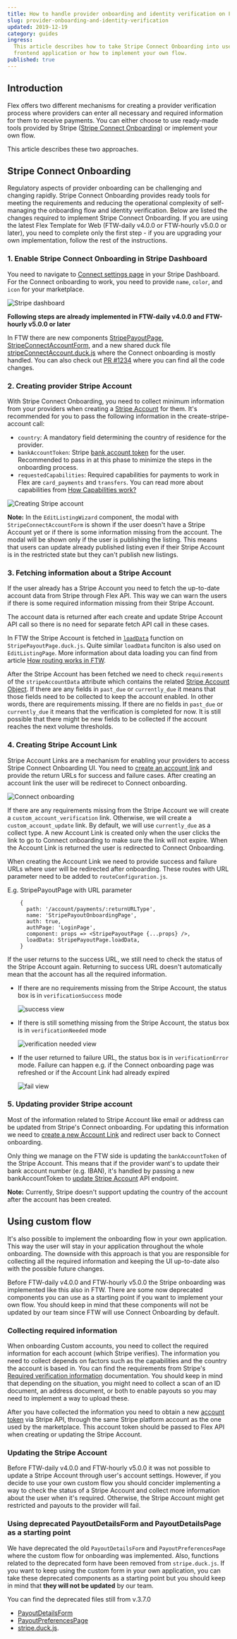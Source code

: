```yaml
---
title: How to handle provider onboarding and identity verification on FTW
slug: provider-onboarding-and-identity-verification
updated: 2019-12-19
category: guides
ingress:
  This article describes how to take Stripe Connect Onboarding into use in your
  frontend application or how to implement your own flow.
published: true
---
```


## Introduction

Flex offers two different mechanisms for creating a provider verification
process where providers can enter all necessary and required information for
them to receive payments. You can either choose to use ready-made tools provided
by Stripe
([Stripe Connect Onboarding](https://stripe.com/en-fi/connect/onboarding)) or
implement your own flow.

This article describes these two approaches.

## Stripe Connect Onboarding

Regulatory aspects of provider onboarding can be challenging and changing
rapidly. Stripe Connect Onboarding provides ready tools for meeting the
requirements and reducing the operational complexity of self-managing the
onboarding flow and identity verification. Below are listed the changes required
to implement Stripe Connect Onboarding. If you are using the latest Flex
Template for Web (FTW-daily v4.0.0 or FTW-hourly v5.0.0 or later), you need to
complete only the first step - if you are upgrading your own implementation,
follow the rest of the instructions.

### 1. Enable Stripe Connect Onboarding in Stripe Dashboard

You need to navigate to
[Connect settings page](https://dashboard.stripe.com/account/applications/settings)
in your Stripe Dashboard. For the Connect onboarding to work, you need to
provide `name`, `color`, and `icon` for your marketplace.

![Stripe dashboard](stripeDashboard.png)

**Following steps are already implemented in FTW-daily v4.0.0 and FTW-hourly
v5.0.0 or later**

In FTW there are new components
[StripePayoutPage](https://github.com/sharetribe/ftw-daily/tree/master/src/containers/StripePayoutPage),
[StripeConnectAccountForm](https://github.com/sharetribe/ftw-daily/tree/master/src/forms/StripeConnectAccountForm),
and a new shared duck file
[stripeConnectAccount.duck.js](https://github.com/sharetribe/ftw-daily/tree/master/src/ducks/stripeConnectAccount.duck.js)
where the Connect onboarding is mostly handled. You can also check out
[PR #1234](https://github.com/sharetribe/ftw-daily/pull/1234) where you can find
all the code changes.

### 2. Creating provider Stripe Account

With Stripe Connect Onboarding, you need to collect minimum information from
your providers when creating a
[Stripe Account](https://www.sharetribe.com/api-reference/marketplace.html#create-stripe-account)
for them. It's recommended for you to pass the following information in the
create-stripe-account call:

- `country`: A mandatory field determining the country of residence for the
  provider.
- `bankAccountToken`: Stripe
  [bank account token](https://stripe.com/docs/api#create_bank_account_token)
  for the user. Recommended to pass in at this phase to minimize the steps in
  the onboarding process.
- `requestedCapabilities`: Required capabilities for payments to work in Flex
  are `card_payments` and `transfers`. You can read more about capabilities from
  [How Capabilities work?](/background/how-capabilities-work/)

![Creating Stripe account](stripePayoutForm.png)

**Note:** In the `EditListingWizard` component, the modal with
`StripeConnectAccountForm` is shown if the user doesn't have a Stripe Account
yet or if there is some information missing from the account. The modal will be
shown only if the user is publishing the listing. This means that users can
update already published listing even if their Stripe Account is in the
restricted state but they can't publish new listings.

### 3. Fetching information about a Stripe Account

If the user already has a Stripe Account you need to fetch the up-to-date
account data from Stripe through Flex API. This way we can warn the users if
there is some required information missing from their Stripe Account.

The account data is returned after each create and update Stripe Account API
call so there is no need for separate fetch API call in these cases.

In FTW the Stripe Account is fetched in
[`loadData`](https://github.com/sharetribe/ftw-daily/blob/a107a7eae19cfc9196de81816af2c5ca5a676770/src/containers/StripePayoutPage/StripePayoutPage.duck.js#L73)
function on `StripePayoutPage.duck.js`. Quite similar `loadData` funciton is
also used on `EditListingPage`. More information about data loading you can find
from article [How routing works in FTW](/background/ftw-routing/#loading-data).

After the Stripe Account has been fetched we need to check `requirements` of the
`stripeAccountData` attribute which contains the related
[Stripe Account Object](https://stripe.com/docs/api/accounts/object). If there
are any fields in `past_due` or `currently_due` it means that those fields need
to be collected to keep the account enabled. In other words, there are
requirements missing. If there are no fields in `past_due` or `currently_due` it
means that the verification is completed for now. It is still possible that
there might be new fields to be collected if the account reaches the next volume
thresholds.

### 4. Creating Stripe Account Link

Stripe Account Links are a mechanism for enabling your providers to access
Stripe Connect Onboarding UI. You need to
[create an account link](https://www.sharetribe.com/api-reference/marketplace.html#create-stripe-account-link)
and provide the return URLs for success and failure cases. After creating an
account link the user will be redirecet to Connect onboarding.

![Connect onboarding](connectOnboarding.png)

If there are any requirements missing from the Stripe Account we will create a
`custom_account_verification` link. Otherwise, we will create a
`custom_account_update` link. By default, we will use `currently_due` as a
collect type. A new Account Link is created only when the user clicks the link
to go to Connect onboarding to make sure the link will not expire. When the
Account Link is returned the user is redirected to Connect Onboarding.

When creating the Account Link we need to provide success and failure URLs where
user will be redirected after onboarding. These routes with URL parameter need
to be added to `routeConfiguration.js`.

E.g. StripePayoutPage with URL parameter

```
    {
      path: '/account/payments/:returnURLType',
      name: 'StripePayoutOnboardingPage',
      auth: true,
      authPage: 'LoginPage',
      component: props => <StripePayoutPage {...props} />,
      loadData: StripePayoutPage.loadData,
    }
```

If the user returns to the success URL, we still need to check the status of the
Stripe Account again. Returning to success URL doesn't automatically mean that
the account has all the required information.

- If there are no requirements missing from the Stripe Account, the status box
  is in `verificationSuccess` mode

  ![success view](verificationSuccess.png)

- If there is still something missing from the Stripe Account, the status box is
  in `verificationNeeded` mode

  ![verification needed view](verificationNeeded.png)

- If the user returned to failure URL, the status box is in `verificationError`
  mode. Failure can happen e.g. if the Connect onboarding page was refreshed or
  if the Account Link had already expired

  ![fail view](verificationFailed.png)

### 5. Updating provider Stripe account

Most of the information related to Stripe Account like email or address can be
updated from Stripe's Connect onboarding. For updating this information we need
to
[create a new Account Link](https://www.sharetribe.com/api-reference/marketplace.html#create-stripe-account-link)
and redirect user back to Connect onboarding.

Only thing we manage on the FTW side is updating the `bankAccountToken` of the
Stripe Account. This means that if the provider want's to update their bank
account number (e.g. IBAN), it's handled by passing a new bankAccountToken to
[update Stripe Account](https://www.sharetribe.com/api-reference/marketplace.html#update-stripe-account)
API endpoint.

**Note:** Currently, Stripe doesn't support updating the country of the account
after the account has been created.

## Using custom flow

It's also possible to implement the onboarding flow in your own application.
This way the user will stay in your application throughout the whole onboarding.
The downside with this approach is that you are responsible for collecting all
the required information and keeping the UI up-to-date also with the possible
future changes.

Before FTW-daily v4.0.0 and FTW-hourly v5.0.0 the Stripe onboarding was
implemented like this also in FTW. There are some now deprecated components you
can use as a starting point if you want to implement your own flow. You should
keep in mind that these components will not be updated by our team since FTW
will use Connect Onboarding by default.

### Collecting required information

When onboarding Custom accounts, you need to collect the required information
for each account (which Stripe verifies). The information you need to collect
depends on factors such as the capabilities and the country the account is based
in. You can find the requirements from Stripe's
[Required verification information](https://stripe.com/docs/connect/required-verification-information)
documentation. You should keep in mind that depending on the situation, you
might need to collect a scan of an ID document, an address document, or both to
enable payouts so you may need to implement a way to upload these.

After you have collected the information you need to obtain a new
[account token](https://stripe.com/docs/connect/account-tokens) via Stripe API,
through the same Stripe platform account as the one used by the marketplace.
This account token should be passed to Flex API when creating or updating the
Stripe Account.

### Updating the Stripe Account

Before FTW-daily v4.0.0 and FTW-hourly v5.0.0 it was not possible to update a
Stripe Account through user's account settings. However, if you decide to use
your own custom flow you should concider implementing a way to check the status
of a Stripe Account and collect more information about the user when it's
required. Otherwise, the Stripe Account might get restricted and payouts to the
provider will fail.

### Using deprecated PayoutDetailsForm and PayoutDetailsPage as a starting point

We have deprecated the old `PayoutDetailsForm` and `PayoutPreferencesPage` where
the custom flow for onboarding was implemented. Also, functions related to the
deprecated form have been removed from `stripe.duck.js`. If you want to keep
using the custom form in your own application, you can take these deprecated
components as a starting point but you should keep in mind that **they will not
be updated** by our team.

You can find the deprecated files still from v.3.7.0

- [PayoutDetailsForm](https://github.com/sharetribe/ftw-daily/tree/v3.7.0/src/forms/PayoutDetailsForm)
- [PayoutPreferencesPage](https://github.com/sharetribe/ftw-daily/tree/v3.7.0/src/containers/PayoutPreferencesPage)
- [stripe.duck.js](https://github.com/sharetribe/ftw-daily/blob/v3.7.0/src/ducks/stripe.duck.js).
